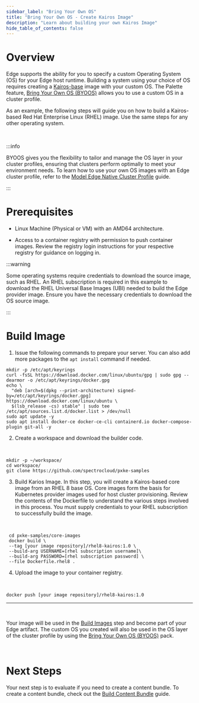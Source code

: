```yaml
---
sidebar_label: "Bring Your Own OS"
title: "Bring Your Own OS - Create Kairos Image"
description: "Learn about building your own Kairos Image"
hide_table_of_contents: false
---
```


# Overview

Edge supports the ability for you to specify a custom Operating System (OS) for your Edge host runtime. Building a
system using your choice of OS requires creating a [Kairos-base](https://kairos.io/) image with your custom OS. The
Palette feature, [Bring Your Own OS (BYOOS)](/integrations/byoos) allows you to use a custom OS in a cluster profile.

As an example, the following steps will guide you on how to build a Kairos-based Red Hat Enterprise Linux (RHEL) image.
Use the same steps for any other operating system.

<br />

:::info

BYOOS gives you the flexibility to tailor and manage the OS layer in your cluster profiles, ensuring that clusters
perform optimally to meet your environment needs. To learn how to use your own OS images with an Edge cluster profile,
refer to the
[Model Edge Native Cluster Profile](https://docs.spectrocloud.com/clusters/edge/site-deployment/model-profile) guide.

:::

# Prerequisites

- Linux Machine (Physical or VM) with an AMD64 architecture.

- Access to a container registry with permission to push container images. Review the registry login instructions for
  your respective registry for guidance on logging in.

:::warning

Some operating systems require credentials to download the source image, such as RHEL. An RHEL subscription is required
in this example to download the RHEL Universal Base Images (UBI) needed to build the Edge provider image. Ensure you
have the necessary credentials to download the OS source image.

:::

# Build Image

1. Issue the following commands to prepare your server. You can also add more packages to the `apt install` command if
   needed.
   <br />

```shell
mkdir -p /etc/apt/keyrings
curl -fsSL https://download.docker.com/linux/ubuntu/gpg | sudo gpg --dearmor -o /etc/apt/keyrings/docker.gpg
echo \
  "deb [arch=$(dpkg --print-architecture) signed-by=/etc/apt/keyrings/docker.gpg] https://download.docker.com/linux/ubuntu \
  $(lsb_release -cs) stable" | sudo tee /etc/apt/sources.list.d/docker.list > /dev/null
sudo apt update -y
sudo apt install docker-ce docker-ce-cli containerd.io docker-compose-plugin git-all -y
```

2. Create a workspace and download the builder code.

<br />

```shell
mkdir -p ~/workspace/
cd workspace/
git clone https://github.com/spectrocloud/pxke-samples
```

3. Build Karios Image. In this step, you will create a Kairos-based core image from an RHEL 8 base OS. Core images form
   the basis for Kubernetes provider images used for host cluster provisioning. Review the contents of the Dockerfile to
   understand the various steps involved in this process. You must supply credentials to your RHEL subscription to
   successfully build the image.

<br />

```shell
 cd pxke-samples/core-images
 docker build \
 --tag [your image repository]/rhel8-kairos:1.0 \
 --build-arg USERNAME=[rhel subscription username]\
 --build-arg PASSWORD=[rhel subscription password] \
 --file Dockerfile.rhel8 .
```

4. Upload the image to your container registry.

<br />

```shell
docker push [your image repository]/rhel8-kairos:1.0
```

---

<br />

Your image will be used in the [Build Images](/clusters/edge/edgeforge-workflow/palette-canvos) step and become part of
your Edge artifact. The custom OS you created will also be used in the OS layer of the cluster profile by using the
[Bring Your Own OS (BYOOS)](/integrations/byoos) pack.

<br />

# Next Steps

Your next step is to evaluate if you need to create a content bundle. To create a content bundle, check out the
[Build Content Bundle](/clusters/edge/edgeforge-workflow/palette-canvos) guide.

<br />
